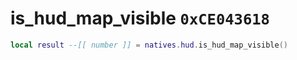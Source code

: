 # is_hud_map_visible `0xCE043618`

```lua
local result --[[ number ]] = natives.hud.is_hud_map_visible()
```